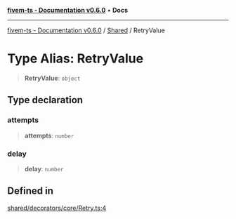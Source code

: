 [**fivem-ts - Documentation v0.6.0**](../../../README.md) • **Docs**

***

[fivem-ts - Documentation v0.6.0](../../../README.md) / [Shared](../README.md) / RetryValue

# Type Alias: RetryValue

> **RetryValue**: `object`

## Type declaration

### attempts

> **attempts**: `number`

### delay

> **delay**: `number`

## Defined in

[shared/decorators/core/Retry.ts:4](https://github.com/Purpose-Dev/fivem-ts/blob/main/src/shared/decorators/core/Retry.ts#L4)
